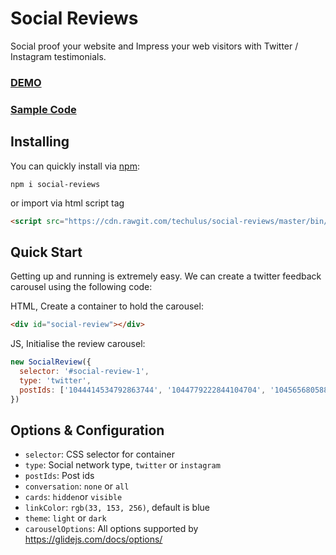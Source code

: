 # Social Reviews
Social proof your website and Impress your web visitors with Twitter / Instagram testimonials.

### [DEMO](https://reviews.techulus.com/)
### [Sample Code](https://github.com/techulus/social-reviews/blob/master/docs/index.html)

## Installing
You can quickly install via [npm](https://www.npmjs.com/package/social-reviews):

```
npm i social-reviews
```

or import via html script tag

```html
<script src="https://cdn.rawgit.com/techulus/social-reviews/master/bin/social-reviews.min.js"></script>
```

## Quick Start

Getting up and running is extremely easy. We can create a twitter feedback carousel using the following code:

HTML, Create a container to hold the carousel:
```html
<div id="social-review"></div>
```

JS, Initialise the review carousel:
```javascript
new SocialReview({
  selector: '#social-review-1',
  type: 'twitter',
  postIds: ['1044414534792863744', '1044779222844104704', '1045656805882228736', '1047160680741310465', '1044705162441478147']
})
```

## Options & Configuration

- `selector`: CSS selector for container
- `type`: Social network type, `twitter` or `instagram`
- `postIds`: Post ids
- `conversation`: `none` or `all`
- `cards`: `hidden`or `visible`
- `linkColor`: `rgb(33, 153, 256)`, default is blue
- `theme`: `light` or `dark`
- `carouselOptions`: All options supported by https://glidejs.com/docs/options/
